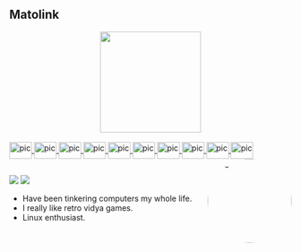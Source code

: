 ## Matolink

<div align="center">
  <a href="https://github.com/matolink">
  <img height="180em" src="https://github-readme-stats.vercel.app/api?username=matolink&show_icons=true&theme=merko&include_all_commits=true&count_private=true"/>
</div>
  <div style="display: inline_block"><br>
  <img align="center" alt="pic" height="30" width="40" src="https://cdn.jsdelivr.net/gh/devicons/devicon/icons/javascript/javascript-plain.svg">
  <img align="center" alt="pic" height="30" width="40" src="https://cdn.jsdelivr.net/gh/devicons/devicon/icons/express/express-original.svg">
  <img align="center" alt="pic" height="30" width="40" src="https://cdn.jsdelivr.net/gh/devicons/devicon/icons/linux/linux-original.svg">
  <img align="center" alt="pic" height="30" width="40" src="https://cdn.jsdelivr.net/gh/devicons/devicon/icons/nodejs/nodejs-original.svg">
  <img align="center" alt="pic" height="30" width="40" src="https://cdn.jsdelivr.net/gh/devicons/devicon/icons/python/python-plain-wordmark.svg">
  <img align="center" alt="pic" height="30" width="40" src="https://cdn.jsdelivr.net/gh/devicons/devicon/icons/selenium/selenium-original.svg">
  <img align="center" alt="pic" height="30" width="40" src="https://cdn.jsdelivr.net/gh/devicons/devicon/icons/laravel/laravel-plain.svg">
  <img align="center" alt="pic" height="30" width="40" src="https://cdn.jsdelivr.net/gh/devicons/devicon/icons/docker/docker-plain.svg">
  <img align="center" alt="pic" height="30" width="40" src="https://cdn.jsdelivr.net/gh/devicons/devicon/icons/react/react-original.svg">
  <img align="center" alt="pic" height="30" width="40" src="https://camo.githubusercontent.com/eee2776ffe6a3ec48988287aa9e1e621bf02b848835527464d1ec0a29d7a526c/68747470733a2f2f776562736974652d76392e76657263656c2e6170702f6c6f676f2d6461726b2e737667">
  <img align="right" alt="pic" height="150" style="border-radius:50%;" src="https://static.stereogum.com/uploads/2022/06/GettyImages-671635692-1655251884.jpg">
</div>
  
  ##
 
<div> 
  <a href="https://instagram.com/mat0link" target="_blank"><img src="https://img.shields.io/badge/-Instagram-%23E4405F?style=for-the-badge&logo=instagram&logoColor=white" target="_blank"></a>
  <a href="https://www.linkedin.com/in/matias-gutierrez-53795b21b/" target="_blank"><img src="https://img.shields.io/badge/-LinkedIn-%230077B5?style=for-the-badge&logo=linkedin&logoColor=white" target="_blank"></a> 
</div>


- Have been tinkering computers my whole life. 
- I really like retro vidya games.
- Linux enthusiast.
